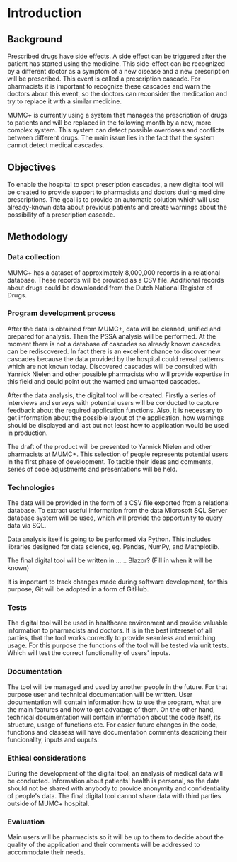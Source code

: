# Introduction

## Background

Prescribed drugs have side effects. A side effect can be triggered after the patient has started using the medicine. This side-effect can be recognized by a different doctor as a symptom of a new disease and a new prescription will be prescribed. This event is called a prescription cascade. For pharmacists it is important to recognize these cascades and warn the doctors about this event, so the doctors can reconsider the medication and try to replace it with a similar medicine.

MUMC+ is currently using a system that manages the prescription of drugs to patients and will be replaced in the following month by a new, more complex system. This system can detect possible overdoses and conflicts between different drugs. The main issue lies in the fact that the system cannot detect medical cascades. 

## Objectives

To enable the hospital to spot prescription cascades, a new digital tool will be created to provide support to pharmacists and doctors during medicine prescriptions. The goal is to provide an automatic solution which will use already-known data about previous patients and create warnings about the possibility of a prescription cascade.

## Methodology

### Data collection

MUMC+ has a dataset of approximately 8,000,000 records in a relational database. These records will be provided as a CSV file. Additional records about drugs could be downloaded from the Dutch National Register of Drugs.

### Program development process

After the data is obtained from MUMC+, data will be cleaned, unified and prepared for analysis. Then the PSSA analysis will be performed. At the moment there is not a database of cascades so already known cascades can be rediscovered. In fact there is an excellent chance to discover new cascades because the data provided by the hospital could reveal patterns which are not known today. Discovered cascades will be consulted with Yannick Nielen and other possible pharmacists who will provide expertise in this field and could point out the wanted and unwanted cascades. 

After the data analysis, the digital tool will be created. Firstly a series of interviews and surveys with potential users will be conducted to capture feedback about the required application functions. Also, it is necessary to get information about the possible layout of the application, how warnings should be displayed and last but not least how to application would be used in production.

The draft of the product will be presented to Yannick Nielen and other pharmacists at MUMC+. This selection of people represents potential users in the first phase of development. To tackle their ideas and comments, series of code adjustments and presentations will be held. 

### Technologies

The data will be provided in the form of a CSV file exported from a relational database. To extract useful information from the data Microsoft SQL Server database system will be used, which will provide the opportunity to query data via SQL.

Data analysis itself is going to be performed via Python. This includes libraries designed for data science, eg. Pandas, NumPy, and Mathplotlib.

The final digital tool will be written in ...... Blazor? (Fill in when it will be known)

It is important to track changes made during software development, for this purpose, Git will be adopted in a form of GitHub.

### Tests

The digital tool will be used in healthcare environment and provide valuable information to pharmacists and doctors. It is in the best intereset of all parties, that the tool works correctly to provide seamless and enriching usage. For this purpose the functions of the tool will be tested via unit tests. Which will test the correct functionality of users' inputs.

### Documentation

The tool will be managed and used by another people in the future. For that purpose user and technical documentation will be written. User documentation will contain information how to use the program, what are the main features and how to get advatage of them. On the other hand, technical documentation will contain information about the code itself, its structure, usage of functions etc. For easier future changes in the code, functions and classess will have documentation comments describing their funcionality, inputs and ouputs.

### Ethical considerations

During the development of the digital tool, an analysis of medical data will be conducted. Information about patients' health is personal, so the data should not be shared with anybody to provide anonymity and confidentiality of people's data. The final digital tool cannot share data with third parties outside of MUMC+ hospital.

### Evaluation

Main users will be pharmacists so it will be up to them to decide about the quality of the application and their comments will be addressed to accommodate their needs.
